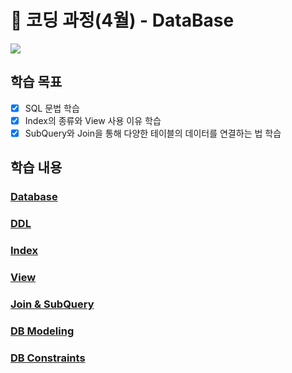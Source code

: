 # :tophat: 코딩 과정(4월) - DataBase

<img src="https://img.shields.io/badge/MySQL-E34F26?style=flat&logo=Mysql&logoColor=white"/>

## 학습 목표 
- [x] SQL 문법 학습
- [x] Index의 종류와 View 사용 이유 학습
- [x] SubQuery와 Join을 통해 다양한 테이블의 데이터를 연결하는 법 학습

## 학습 내용 

### [Database](https://github.com/unggu0704/saffy/blob/main/05.%20DataBase/DataBase.md)
### [DDL](https://github.com/unggu0704/saffy/blob/main/05.%20DataBase/DDL.md)
### [Index](https://github.com/unggu0704/saffy/blob/main/05.%20DataBase/Index.md)
### [View](https://github.com/unggu0704/saffy/blob/main/05.%20DataBase/View.md)
### [Join & SubQuery](https://github.com/unggu0704/saffy/blob/main/05.%20DataBase/JOIN%20%26%20SubQuery.md)
### [DB Modeling](https://github.com/unggu0704/saffy/blob/main/05.%20DataBase/Database%20Modeling.md)
### [DB Constraints](https://github.com/unggu0704/saffy/blob/main/05.%20DataBase/Database%20Constraints.md)
